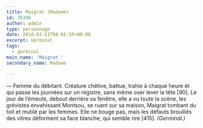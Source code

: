 ```yaml
---
title: Maigrat (Madame)
id: 76396
author: admin
type: personnage
date: 2010-03-11T08:01:55+00:00
excerpt: Germinal
tags:
  - germinal
main_name: 'Maigrat '
secondary_name: Madame

---
```

— Femme du débitant. Créature chétive, battue, trahie à chaque heure et qui passe les journées sur un registre, sans même oser lever la tête [90]. Le jour de l’émeute, debout derrière sa fenêtre, elle a vu toute la scène, les grévistes envahissant Montsou, se ruant sur sa maison, Maigrat tombant du toit et mutilé par les femmes. Elle ne bouge pas, mais les défauts brouillés des vitres déforment sa face blanche, qui semble rire [415]. _(Germinal.)_